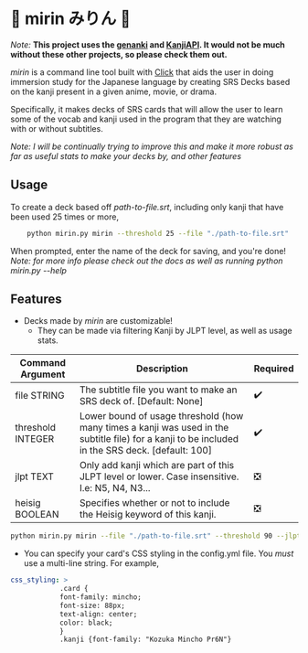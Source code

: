# :sake: mirin みりん :mount_fuji:

_Note:_ __This project uses the [genanki](https://github.com/kerrickstaley/genanki) and [KanjiAPI](https://github.com/onlyskin/kanjiapi.dev). It would not be much without these other projects, so please check them out.__

_mirin_ is a command line tool built with [Click](https://github.com/pallets/click) that aids the user in doing immersion study for the Japanese language by creating SRS Decks based on the kanji present in a given anime, movie, or drama. 

Specifically, it makes decks of SRS cards that will allow the user to learn some of the vocab and kanji used in the program that they are watching with or without subtitles.

*Note: I will be continually trying to improve this and make it more robust as far as useful stats to make your decks by, and other features*
## Usage

To create a deck based off _path-to-file.srt_, including only kanji that have been used 25 times or more,
```bash
    python mirin.py mirin --threshold 25 --file "./path-to-file.srt"
```
When prompted, enter the name of the deck for saving, and you're done!
*Note: for more info please check out the docs as well as running python mirin.py --help* 



## Features
- Decks made by _mirin_ are customizable!
  - They can be made via filtering Kanji by JLPT level, as well as usage stats.

| Command Argument  | Description                                                                                     | Required                      | 
|-------------------|-------------------------------------------------------------------------------------------------|-------------------------------|
| file STRING | The subtitle file you want to make an SRS deck of. [Default: None]  | :heavy_check_mark:   | 
| threshold INTEGER | Lower bound of usage threshold (how many times a kanji was used in the subtitle file) for a kanji to be included in the SRS deck.  [default: 100]      | :heavy_check_mark:   | 
| jlpt TEXT         | Only add kanji which are part of this JLPT level or lower. Case insensitive. I.e: N5, N4, N3... | :negative_squared_cross_mark: | 
| heisig BOOLEAN  | Specifies whether or not to include the Heisig keyword of this kanji.  | :negative_squared_cross_mark: |
```bash 
python mirin.py mirin --file "./path-to-file.srt" --threshold 90 --jlpt N2 
```
- You can specify your card's CSS styling in the config.yml file. You *must* use a multi-line string. 
  For example, 

```yaml
css_styling: > 
            .card {
            font-family: mincho;
            font-size: 88px;
            text-align: center;
            color: black;
            }
            .kanji {font-family: "Kozuka Mincho Pr6N"}
```
